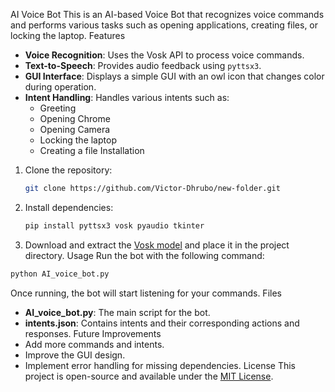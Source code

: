 AI Voice Bot
This is an AI-based Voice Bot that recognizes voice commands and performs various tasks such as opening applications, creating files, or locking the laptop.
Features
- **Voice Recognition**: Uses the Vosk API to process voice commands.
- **Text-to-Speech**: Provides audio feedback using `pyttsx3`.
- **GUI Interface**: Displays a simple GUI with an owl icon that changes color during operation.
- **Intent Handling**: Handles various intents such as:
  - Greeting
  - Opening Chrome
  - Opening Camera
  - Locking the laptop
  - Creating a file
Installation
1. Clone the repository:
   ```bash
   git clone https://github.com/Victor-Dhrubo/new-folder.git
   ```
2. Install dependencies:
   ```bash
   pip install pyttsx3 vosk pyaudio tkinter
   ```
3. Download and extract the [Vosk model](https://alphacephei.com/vosk/models) and place it in the project directory.
Usage
Run the bot with the following command:
```bash
python AI_voice_bot.py
```
Once running, the bot will start listening for your commands.
Files
- **AI_voice_bot.py**: The main script for the bot.
- **intents.json**: Contains intents and their corresponding actions and responses.
Future Improvements
- Add more commands and intents.
- Improve the GUI design.
- Implement error handling for missing dependencies.
License
This project is open-source and available under the [MIT License](LICENSE).
